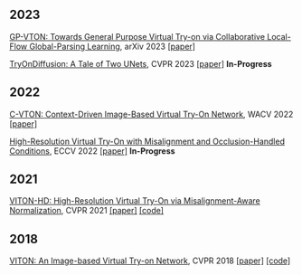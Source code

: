 ## 2023
[GP-VTON: Towards General Purpose Virtual Try-on via Collaborative Local-Flow Global-Parsing Learning](./gp-vton.txt), arXiv 2023 [[paper]](https://arxiv.org/pdf/2303.13756.pdf)

[TryOnDiffusion: A Tale of Two UNets](./tryondiffusion.txt), CVPR 2023 [[paper]](https://openaccess.thecvf.com/content/CVPR2023/papers/Zhu_TryOnDiffusion_A_Tale_of_Two_UNets_CVPR_2023_paper.pdf) **In-Progress**

## 2022
[C-VTON: Context-Driven Image-Based Virtual Try-On Network](./c-vton.txt), WACV 2022 [[paper]](https://openaccess.thecvf.com/content/WACV2022/papers/Fele_C-VTON_Context-Driven_Image-Based_Virtual_Try-On_Network_WACV_2022_paper.pdf)

[High-Resolution Virtual Try-On with Misalignment and Occlusion-Handled Conditions](./hr-viton.txt), ECCV 2022 [[paper]](https://www.ecva.net/papers/eccv_2022/papers_ECCV/papers/136770208.pdf) **In-Progress**

## 2021
[VITON-HD: High-Resolution Virtual Try-On via Misalignment-Aware Normalization](./viton-hd.txt), CVPR 2021 [[paper]](https://openaccess.thecvf.com/content/CVPR2021/papers/Choi_VITON-HD_High-Resolution_Virtual_Try-On_via_Misalignment-Aware_Normalization_CVPR_2021_paper.pdf) [[code]](https://github.com/shadow2496/VITON-HD)

## 2018
[VITON: An Image-based Virtual Try-on Network](./viton.txt), CVPR 2018 [[paper]](https://openaccess.thecvf.com/content_cvpr_2018/papers/Han_VITON_An_Image-Based_CVPR_2018_paper.pdf) [[code]](https://github.com/xthan/VITON)
